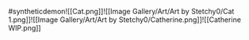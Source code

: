 #syntheticdemon![[Cat.png]]![[Image Gallery/Art/Art by Stetchy0/Cat 1.png]]![[Image Gallery/Art/Art by Stetchy0/Catherine.png]]![[Catherine WIP.png]]
